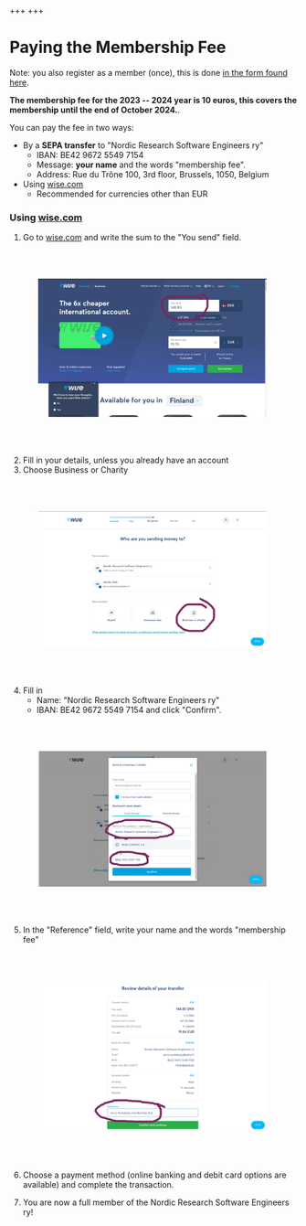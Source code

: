 +++
+++

# Paying the Membership Fee

Note: you also register as a member (once), this is done [in the form found here](@/join.md).

**The membership fee for the 2023 -- 2024 year is 10 euros, this covers the membership until the end of October 2024.**.

You can pay the fee in two ways:
  - By a **SEPA transfer** to "Nordic Research Software Engineers ry"
    - IBAN: BE42 9672 5549 7154
    - Message: **your name** and the words
      "membership fee".
    - Address: Rue du Trône 100, 3rd floor, Brussels, 1050, Belgium
  - Using [wise.com](https://wise.com)
    - Recommended for currencies other than EUR

### Using [wise.com](https://wise.com)

  1. Go to [wise.com](https://wise.com) and write the sum to the "You send" field.

  <img src="/img/wise-1.png" style="width: 400px; margin: 50px" alt="A definition of computational science"/>


  2. Fill in your details, unless you already have an account
  3. Choose Business or Charity

  <img src="/img/wise-2.png" style="width: 400px; margin: 50px" alt="A definition of computational science"/>

  4. Fill in
        - Name: "Nordic Research Software Engineers ry"
        - IBAN: BE42 9672 5549 7154
     and click "Confirm".

  <img src="/img/wise-3.png" style="width: 400px; margin: 50px" alt="A definition of computational science"/>

  5. In the "Reference" field, write your name and the words "membership fee"

  <img src="/img/wise-4.png" style="width: 400px; margin: 50px" alt="A definition of computational science"/>

  6. Choose a payment method (online banking and debit card options are available) and complete the transaction.

  7. You are now a full member of the Nordic Research Software Engineers ry!



